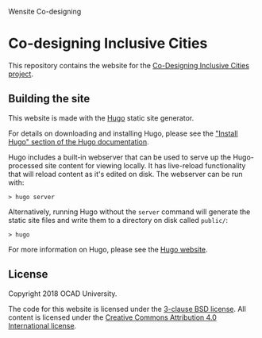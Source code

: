 Wensite Co-designing
# Co-designing Inclusive Cities

This repository contains the website for the [Co-Designing Inclusive Cities project](https://cities.inclusivedesign.ca).

## Building the site

This website is made with the [Hugo](https://gohugo.io/) static site generator.

For details on downloading and installing Hugo, please see the ["Install Hugo" section of the Hugo documentation](https://gohugo.io/getting-started/installing/).

Hugo includes a built-in webserver that can be used to serve up the Hugo-processed site content for viewing locally. It has live-reload functionality that will reload content as it's edited on disk. The webserver can be run with:

    > hugo server

Alternatively, running Hugo without the `server` command will generate the static site files and write them to a directory on disk called `public/`:

    > hugo

For more information on Hugo, please see the [Hugo website](https://gohugo.io/).

## License

Copyright 2018 OCAD University.

The code for this website is licensed under the [3-clause BSD license](LICENSE). All content is licensed under the [Creative Commons Attribution 4.0 International license](https://creativecommons.org/licenses/by/4.0/legalcode).
